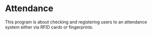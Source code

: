 # Attendance
This program is about checking and registering users to an attendance system either via RFID cards or fingerprints.
